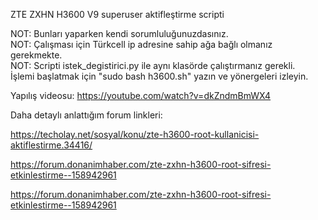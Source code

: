 ZTE ZXHN H3600 V9 superuser aktifleştirme scripti

NOT: Bunları yaparken kendi sorumluluğunuzdasınız.  
NOT: Çalışması için Türkcell ip adresine sahip ağa bağlı olmanız gerekmekte.  
NOT: Scripti istek_degistirici.py ile aynı klasörde çalıştırmanız gerekli.  
İşlemi başlatmak için "sudo bash h3600.sh" yazın ve yönergeleri izleyin.  

Yapılış videosu: https://youtube.com/watch?v=dkZndmBmWX4

Daha detaylı anlattığım forum linkleri:

https://techolay.net/sosyal/konu/zte-h3600-root-kullanicisi-aktiflestirme.34416/

https://forum.donanimhaber.com/zte-zxhn-h3600-root-sifresi-etkinlestirme--158942961

https://forum.donanimhaber.com/zte-zxhn-h3600-root-sifresi-etkinlestirme--158942961
